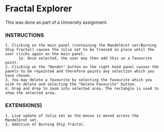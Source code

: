 # Fractal Explorer

This was done as part of a University assignment.

### INSTRUCTIONS

	1. Clicking on the main panel (containing the Mandelbrot set/Burning Ship fractal) causes the Julia set to be freezed in place until the user clicks again on the main panel.
	      1a. Once selected, the user may then add this as a favourite point.	
	2. Clicking on the "Render" button on the right hand panel causes the panels to be repainted and therefore paints any selection which you have chosen.
	3. You may delete a favourite by selecting the favourite which you wish to delete and selecting the "Delete Favourite" button.
	4. Drag and drop to zoom into selected area. The rectangle is used to show the selected area.

### EXTENSION(S)

	1. Live update of Julia set as the mouse is moved across the Mandelbrot set.
	2. Addition of Burning Ship fractal.
